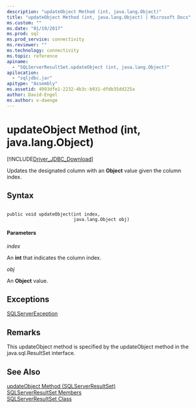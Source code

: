 ```yaml
---
description: "updateObject Method (int, java.lang.Object)"
title: "updateObject Method (int, java.lang.Object) | Microsoft Docs"
ms.custom: ""
ms.date: "01/19/2017"
ms.prod: sql
ms.prod_service: connectivity
ms.reviewer: ""
ms.technology: connectivity
ms.topic: reference
apiname: 
  - "SQLServerResultSet.updateObject (int, java.lang.Object)"
apilocation: 
  - "sqljdbc.jar"
apitype: "Assembly"
ms.assetid: 4993dfe1-2232-4b3c-b931-dfdb35dd225a
author: David-Engel
ms.author: v-daenge
---
```

# updateObject Method (int, java.lang.Object)
[!INCLUDE[Driver_JDBC_Download](../../../includes/driver_jdbc_download.md)]

  Updates the designated column with an **Object** value given the column index.  
  
## Syntax  
  
```  
  
public void updateObject(int index,  
                         java.lang.Object obj)  
```  
  
#### Parameters  
 *index*  
  
 An **int** that indicates the column index.  
  
 *obj*  
  
 An **Object** value.  
  
## Exceptions  
 [SQLServerException](../../../connect/jdbc/reference/sqlserverexception-class.md)  
  
## Remarks  
 This updateObject method is specified by the updateObject method in the java.sql.ResultSet interface.  
  
## See Also  
 [updateObject Method &#40;SQLServerResultSet&#41;](../../../connect/jdbc/reference/updateobject-method-sqlserverresultset.md)   
 [SQLServerResultSet Members](../../../connect/jdbc/reference/sqlserverresultset-members.md)   
 [SQLServerResultSet Class](../../../connect/jdbc/reference/sqlserverresultset-class.md)  
  
  
